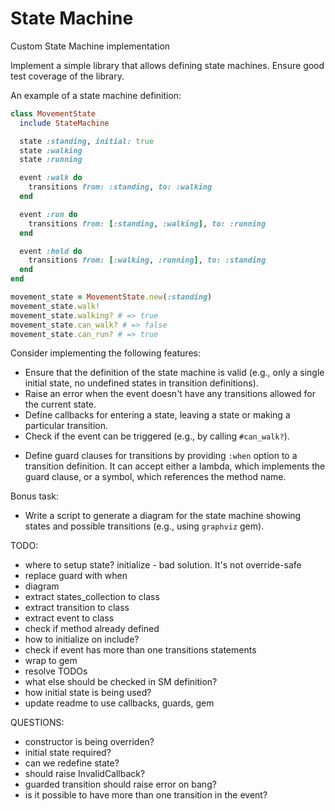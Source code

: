 # State Machine

Custom State Machine implementation

Implement a simple library that allows defining state machines. Ensure good test coverage of the library.

An example of a state machine definition:

``` ruby
class MovementState
  include StateMachine

  state :standing, initial: true
  state :walking
  state :running

  event :walk do
    transitions from: :standing, to: :walking
  end

  event :run do
    transitions from: [:standing, :walking], to: :running
  end

  event :hold do
    transitions from: [:walking, :running], to: :standing
  end
end

movement_state = MovementState.new(:standing)
movement_state.walk!
movement_state.walking? # => true
movement_state.can_walk? # => false
movement_state.can_run? # => true
```

Consider implementing the following features:

+ Ensure that the definition of the state machine is valid (e.g., only a single initial state, no undefined states in transition definitions).
+ Raise an error when the event doesn't have any transitions allowed for the current state.
+ Define callbacks for entering a state, leaving a state or making a particular transition.
+ Check if the event can be triggered (e.g., by calling `#can_walk?`).
- Define guard clauses for transitions by providing `:when` option to a transition definition. It can accept either a lambda, which implements the guard clause, or a symbol, which references the method name.

Bonus task:
- Write a script to generate a diagram for the state machine showing states and possible transitions (e.g., using `graphviz` gem).

TODO:
- where to setup state? initialize - bad solution. It's not override-safe
- replace guard with when
- diagram
- extract states_collection to class
- extract transition to class
- extract event to class
- check if method already defined
- how to initialize on include?
- check if event has more than one transitions statements
- wrap to gem
- resolve TODOs
- what else should be checked in SM definition?
- how initial state is being used?
- update readme to use callbacks, guards, gem

QUESTIONS:
- constructor is being overriden?
- initial state required?
- can we redefine state?
- should raise InvalidCallback?
- guarded transition should raise error on bang?
- is it possible to have more than one transition in the event?